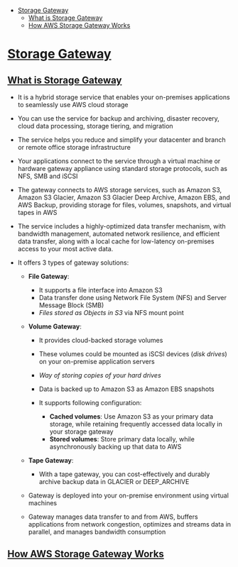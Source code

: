 - [Storage Gateway](#storage-gateway)
  - [What is Storage Gateway](#what-is-storage-gateway)
  - [How AWS Storage Gateway Works](#how-aws-storage-gateway-works)

# [Storage Gateway](https://aws.amazon.com/storagegateway/)

## [What is Storage Gateway](https://docs.aws.amazon.com/storagegateway/latest/userguide/WhatIsStorageGateway.html)

- It is a hybrid storage service that enables your on-premises applications to seamlessly use AWS cloud storage
- You can use the service for backup and archiving, disaster recovery, cloud data processing, storage tiering, and migration
- The service helps you reduce and simplify your datacenter and branch or remote office storage infrastructure
- Your applications connect to the service through a virtual machine or hardware gateway appliance using standard storage protocols, such as NFS, SMB and iSCSI
- The gateway connects to AWS storage services, such as Amazon S3, Amazon S3 Glacier, Amazon S3 Glacier Deep Archive, Amazon EBS, and AWS Backup, providing storage for files, volumes, snapshots, and virtual tapes in AWS
- The service includes a highly-optimized data transfer mechanism, with bandwidth management, automated network resilience, and efficient data transfer, along with a local cache for low-latency on-premises access to your most active data. 

- It offers 3 types of gateway solutions:
  - **File Gateway**: 
    - It supports a file interface into Amazon S3
    - Data transfer done using Network File System (NFS) and Server Message Block (SMB)
    - *Files stored as Objects in S3* via NFS mount point

  - **Volume Gateway**: 
    - It provides cloud-backed storage volumes
    - These volumes could be mounted as iSCSI devices (*disk drives*) on your on-premise application servers
    - *Way of storing copies of your hard drives*
    - Data is backed up to Amazon S3 as Amazon EBS snapshots
  
    - It supports following configuration:
      - **Cached volumes**: Use Amazon S3 as your primary data storage, while retaining frequently accessed data locally in your storage gateway
      - **Stored volumes**: Store primary data locally, while asynchronously backing up that data to AWS

  - **Tape Gateway**:
    - With a tape gateway, you can cost-effectively and durably archive backup data in GLACIER or DEEP_ARCHIVE

  - Gateway is deployed into your on-premise environment using virtual machines
  - Gateway manages data transfer to and from AWS, buffers applications from network congestion, optimizes and streams data in parallel, and manages bandwidth consumption


## [How AWS Storage Gateway Works](https://docs.aws.amazon.com/storagegateway/latest/userguide/StorageGatewayConcepts.html)
